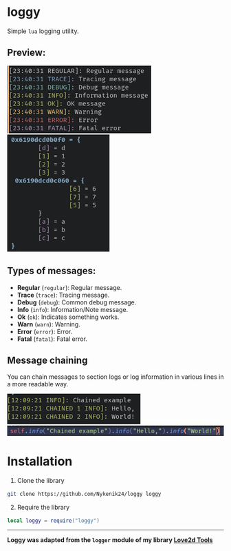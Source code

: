 # loggy
Simple `lua` logging utility.

## Preview:
![Messages](screenshots/messages.png) ![Table](screenshots/pretty_table.png)

## Types of messages:
- **Regular** (`regular`): Regular message.
- **Trace** (`trace`): Tracing message.
- **Debug** (`debug`): Common debug message.
- **Info** (`info`): Information/Note message.
- **Ok** (`ok`): Indicates something works.
- **Warn** (`warn`): Warning.
- **Error** (`error`): Error.
- **Fatal** (`fatal`): Fatal error.

## Message chaining
You can chain messages to section logs or log information in various lines in a more readable way.

![Chained messages](screenshots/chained.png) 
![Chained code](screenshots/chained_code.png)



# Installation
1. Clone the library
```bash
git clone https://github.com/Nykenik24/loggy loggy
```
2. Require the library
```lua
local loggy = require("loggy")
```

---
**Loggy was adapted from the `logger` module of my library [Love2d Tools](https://github.com/Nykenik24/love2d-tools)**
